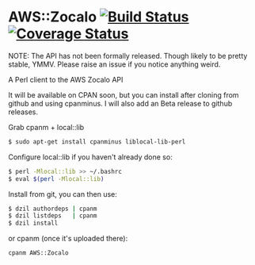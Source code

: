 AWS::Zocalo [![Build Status](https://travis-ci.org/techman83/aws-zocalo.svg?branch=master)](https://travis-ci.org/techman83/aws-zocalo)   [![Coverage Status](https://coveralls.io/repos/techman83/aws-zocalo/badge.svg?branch=master)](https://coveralls.io/r/techman83/aws-zocalo?branch=master)
===========

NOTE: The API has not been formally released. Though likely to be
pretty stable, YMMV. Please raise an issue if you notice anything
weird.

A Perl client to the AWS Zocalo API

It will be available on CPAN soon, but you can install after cloning 
from github and using cpanminus. I will also add an Beta release to 
github releases.

Grab cpanm + local::lib
```bash
$ sudo apt-get install cpanminus liblocal-lib-perl
```

Configure local::lib if you haven't already done so:

```bash
$ perl -Mlocal::lib >> ~/.bashrc
$ eval $(perl -Mlocal::lib)
```

Install from git, you can then use:

```bash
$ dzil authordeps | cpanm
$ dzil listdeps   | cpanm
$ dzil install
```

or cpanm (once it's uploaded there):

```bash
cpanm AWS::Zocalo
```

